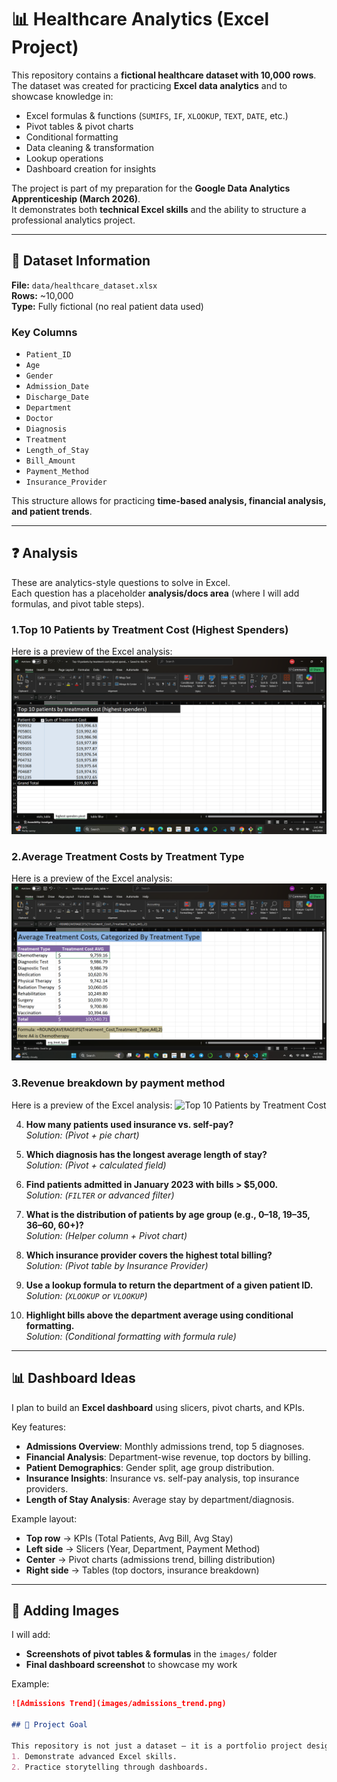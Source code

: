# 📊 Healthcare Analytics (Excel Project)

This repository contains a **fictional healthcare dataset with 10,000 rows**.  
The dataset was created for practicing **Excel data analytics** and to showcase knowledge in:

- Excel formulas & functions (`SUMIFS`, `IF`, `XLOOKUP`, `TEXT`, `DATE`, etc.)
- Pivot tables & pivot charts
- Conditional formatting
- Data cleaning & transformation
- Lookup operations
- Dashboard creation for insights

The project is part of my preparation for the **Google Data Analytics Apprenticeship (March 2026)**.  
It demonstrates both **technical Excel skills** and the ability to structure a professional analytics project.

---

## 📂 Dataset Information

**File:** `data/healthcare_dataset.xlsx`  
**Rows:** ~10,000  
**Type:** Fully fictional (no real patient data used)  

### Key Columns
- `Patient_ID`
- `Age`
- `Gender`
- `Admission_Date`
- `Discharge_Date`
- `Department`
- `Doctor`
- `Diagnosis`
- `Treatment`
- `Length_of_Stay`
- `Bill_Amount`
- `Payment_Method`
- `Insurance_Provider`

This structure allows for practicing **time-based analysis, financial analysis, and patient trends**.

---

## ❓ Analysis

These are analytics-style questions to solve in Excel.  
Each question has a placeholder **analysis/docs area** (where I will add formulas, and pivot table steps).  

### 1.Top 10 Patients by Treatment Cost (Highest Spenders)

Here is a preview of the Excel analysis:
![Top 10 Patients by Treatment Cost](docs/screenshots/top10_cost_spenders.png)


### 2.Average Treatment Costs by Treatment Type

Here is a preview of the Excel analysis:
![Average Treatment Costs, Categorized by Treatment Type](docs/screenshots/Avg_treat_cost.png)

### 3.Revenue breakdown by payment method

Here is a preview of the Excel analysis:
![Top 10 Patients by Treatment Cost](docs/screenshots/docs/screenshots/Sum_Treat_Cos_Pay_Met.png)

4. **How many patients used insurance vs. self-pay?**  
   _Solution: (Pivot + pie chart)_

5. **Which diagnosis has the longest average length of stay?**  
   _Solution: (Pivot + calculated field)_

6. **Find patients admitted in January 2023 with bills > $5,000.**  
   _Solution: (`FILTER` or advanced filter)_

7. **What is the distribution of patients by age group (e.g., 0–18, 19–35, 36–60, 60+)?**  
   _Solution: (Helper column + Pivot chart)_

8. **Which insurance provider covers the highest total billing?**  
   _Solution: (Pivot table by Insurance Provider)_

9. **Use a lookup formula to return the department of a given patient ID.**  
   _Solution: (`XLOOKUP` or `VLOOKUP`)_

10. **Highlight bills above the department average using conditional formatting.**  
    _Solution: (Conditional formatting with formula rule)_

---

## 📊 Dashboard Ideas

I plan to build an **Excel dashboard** using slicers, pivot charts, and KPIs.  

Key features:
- **Admissions Overview**: Monthly admissions trend, top 5 diagnoses.  
- **Financial Analysis**: Department-wise revenue, top doctors by billing.  
- **Patient Demographics**: Gender split, age group distribution.  
- **Insurance Insights**: Insurance vs. self-pay analysis, top insurance providers.  
- **Length of Stay Analysis**: Average stay by department/diagnosis.  

Example layout:
- **Top row** → KPIs (Total Patients, Avg Bill, Avg Stay)  
- **Left side** → Slicers (Year, Department, Payment Method)  
- **Center** → Pivot charts (admissions trend, billing distribution)  
- **Right side** → Tables (top doctors, insurance breakdown)  

---

## 📸 Adding Images

I will add:
- **Screenshots of pivot tables & formulas** in the `images/` folder  
- **Final dashboard screenshot** to showcase my work  

Example:
```markdown
![Admissions Trend](images/admissions_trend.png)

## 🚀 Project Goal

This repository is not just a dataset — it is a portfolio project designed to:
1. Demonstrate advanced Excel skills.
2. Practice storytelling through dashboards.
